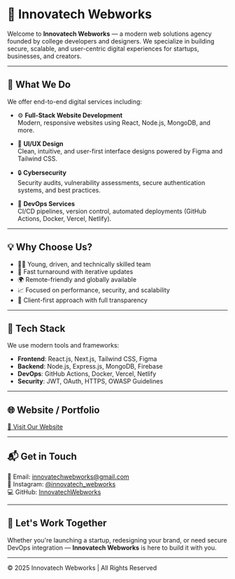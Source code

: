 # 🚀 Innovatech Webworks

Welcome to **Innovatech Webworks** — a modern web solutions agency founded by college developers and designers. We specialize in building secure, scalable, and user-centric digital experiences for startups, businesses, and creators.

---

## 🧩 What We Do

We offer end-to-end digital services including:

- ⚙️ **Full-Stack Website Development**  
  Modern, responsive websites using React, Node.js, MongoDB, and more.

- 🎨 **UI/UX Design**  
  Clean, intuitive, and user-first interface designs powered by Figma and Tailwind CSS.

- 🔒 **Cybersecurity**  
  Security audits, vulnerability assessments, secure authentication systems, and best practices.

- 🚀 **DevOps Services**  
  CI/CD pipelines, version control, automated deployments (GitHub Actions, Docker, Vercel, Netlify).

---

## 💡 Why Choose Us?

- 👨‍💻 Young, driven, and technically skilled team
- 🔄 Fast turnaround with iterative updates
- 🌍 Remote-friendly and globally available
- 📈 Focused on performance, security, and scalability
- 🤝 Client-first approach with full transparency

---

## 📁 Tech Stack

We use modern tools and frameworks:
- **Frontend**: React.js, Next.js, Tailwind CSS, Figma
- **Backend**: Node.js, Express.js, MongoDB, Firebase
- **DevOps**: GitHub Actions, Docker, Vercel, Netlify
- **Security**: JWT, OAuth, HTTPS, OWASP Guidelines

---

## 🌐 Website / Portfolio

[🔗 Visit Our Website]( https://innovatechwebworks.vercel.app/)  


---

## 📬 Get in Touch

📧 Email: [innovatechwebworks@gmail.com](mailto:innovatechwebworks@gmail.com)  
📱 Instagram: [@innovatech_webworks](https://www.instagram.com/innovatech_webworks/)  
💻 GitHub: [InnovatechWebworks](https://github.com/InnovatechWebworks)

---

## 🤝 Let's Work Together

Whether you're launching a startup, redesigning your brand, or need secure DevOps integration — **Innovatech Webworks** is here to build it with you.

---

© 2025 Innovatech Webworks | All Rights Reserved
